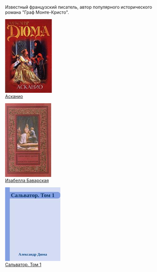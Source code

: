 Известный французский писатель, автор популярного исторического романа "Граф Монте-Кристо".


![](Асканио.jpg)  
[Асканио](Асканио)

![](Изабелла%20Баварская.jpg)  
[Изабелла Баварская](Изабелла%20Баварская)

![](Сальватор.%20Том%201.jpg)  
[Сальватор. Том 1](Сальватор.%20Том%201)
